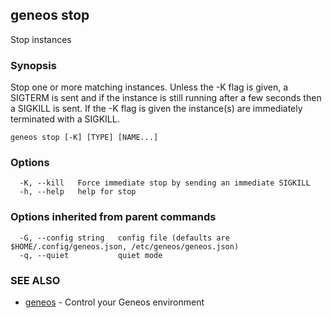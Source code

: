## geneos stop

Stop instances

### Synopsis

Stop one or more matching instances. Unless the -K
flag is given, a SIGTERM is sent and if the instance is
still running after a few seconds then a SIGKILL is sent. If the
-K flag is given the instance(s) are immediately terminated with
a SIGKILL.

```
geneos stop [-K] [TYPE] [NAME...]
```

### Options

```
  -K, --kill   Force immediate stop by sending an immediate SIGKILL
  -h, --help   help for stop
```

### Options inherited from parent commands

```
  -G, --config string   config file (defaults are $HOME/.config/geneos.json, /etc/geneos/geneos.json)
  -q, --quiet           quiet mode
```

### SEE ALSO

* [geneos](geneos.md)	 - Control your Geneos environment

